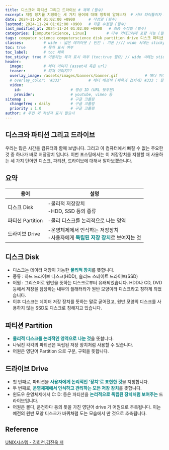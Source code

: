 ```yaml
---
title: 디스크와 파티션 그리고 드라이브 # 제목 (필수)
excerpt: 저장 장치를 지칭하는 세 가지 용어에 대해 정확히 알아보자  # 서브 타이틀이자 meta description (필수)
date: 2024-11-24 01:02:00 +0900      # 작성일 (필수)
lastmod: 2024-11-24 01:02:00 +0900   # 최종 수정일 (필수)
last_modified_at: 2024-11-24 01:02:00 +0900   # 최종 수정일 (필수)
categories: [ComputerScience, Linux]         # 다수 카테고리에 포함 가능 (필수)
tags: computer science computerscience disk partition drive 디스크 파티션 드라이브                     # 태그 복수개 가능 (필수)
classes:         # wide : 넓은 레이아웃 / 빈칸 : 기본 //// wide 시에는 sticky toc 불가
toc: true        # 목차 표시 여부
toc_label:       # toc 제목
toc_sticky: true # 이동하는 목차 표시 여부 (toc:true 필요) // wide 시에는 sticky toc 불가
header: 
  image:         # 헤더 이미지 (asset내 혹은 url)
  teaser:        # 티저 이미지??
  overlay_image: /assets/images/banners/banner.gif            # 헤더 이미지 (제목과 겹치게)
  # overlay_color: '#333'            # 헤더 배경색 (제목과 겹치게) #333 : 짙은 회색 (필수)
  video:
    id:                      # 영상 ID (URL 뒷부분)
    provider:                # youtube, vimeo 등
sitemap :                    # 구글 크롤링
  changefreq : daily         # 구글 크롤링
  priority : 1.0             # 구글 크롤링
author: # 주인 외 작성자 표기 필요시
---
```

<!--postNo: 20241106_001-->

## 디스크와 파티션 그리고 드라이브  

우리는 많은 시간을 컴퓨터와 함께 보냅니다. 그리고 이 컴퓨터에서 빠질 수 없는 주요한 것 중 하나가 바로 저장장치 입니다. 이번 포스팅에서는 이 저장장치를 지칭할 때 사용하는 세 가지 단어인 디스크, 파티션, 드라이브에 대해서 알아보겠습니다.  

## 요약  

|용어|설명|
|---|---|
|디스크 Disk|-물리적 저장장치<br>-HDD, SSD 등의 종류|
|파티션 Partition|-물리 디스크를 논리적으로 나눈 영역|
|드라이브 Drive|-운영체제에서 인식하는 저장장치<br>-사용자에게 <b><font color="008080">독립된 저장 장치</font></b>로 보여지는 것|


## 디스크 Disk  

- 디스크는 데이터 저장이 가능한 <b><font color="008080">물리적 장치</font></b>를 뜻합니다.
- 종류 : 하드 드라이브 디스크(HDD), 솔리드 스테이트 드라이브(SSD) 
- 어원 : 그리스어로 원반을 뜻하는 디스크로부터 유래되었습니다. HDD나 CD, DVD 등에서 저장을 담당하는 내부의 플래터라가 원반 모양이라 디스크라고 칭하게 되었습니다.  
- 이후 디스크는 데이터 저장 장치를 뜻하는 말로 굳어졌고, 원반 모양의 디스크를 사용하지 않는 SSD도 디스크로 칭해지고 있습니다.  

## 파티션 Partition  

- <b><font color="008080">물리적 디스크를 논리적인 영역으로 나눈 것</font></b>을 뜻합니다.  
- 나눠진 각각의 파티션은 독립된 저장 장치처럼 사용할 수 있습니다.  
- 어원은 영단어 Partition 으로 구분, 구획을 뜻합니다.  

## 드라이브 Drive  

- 첫 번째로, 파티션을 <b><font color="008080">사용자에게 논리적인 '장치'로 표현한 것</font></b>을 지칭합니다.  
- 두 번째로, <b><font color="008080">운영체제에서 인식하고 관리하는 모든 저장 장치</font></b>를 뜻합니다.  
- 윈도우 운영체제에서 C: D: 등은 파티션을 <b><font color="008080">논리적으로 독립된 장치처럼 보여주는</font></b> 드라이브입니다.  
- 어원은 몰다, 운전하다 등의 뜻을 가진 영단어 drive 가 어원으로 추측됩니다. 이는 예전의 원반 모양 디스크가 바퀴처럼 도는 모습에서 딴 것으로 추측됩니다.  

## Reference  

[UNIX시스템 - 김희천,김진욱 저 ](https://search.shopping.naver.com/book/catalog/41474371650)  